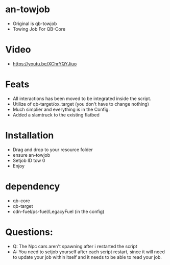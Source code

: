 # an-towjob
- Original is qb-towjob
- Towing Job For QB-Core

# Video
- https://youtu.be/XChrYQYJiuo

# Feats

- All interactions has been moved to be integrated inside the script.
- Utilize of qb-target/ox_target (you don't have to change nothing)
- Much simplier and everything is in the Config.
- Added a slamtruck to the existing flatbed

# Installation 

- Drag and drop to your resource folder
- ensure an-towjob
- Setjob ID tow 0
- Enjoy

# dependency 
- qb-core
- qb-target
- cdn-fuel/ps-fuel/LegacyFuel (in the config)

# Questions:
- Q: The Npc cars aren't spawning after i restarted the script
- A: You need to setjob yourself after each script restart, since it will need to update your job within itself and it needs to be able to read your job.

